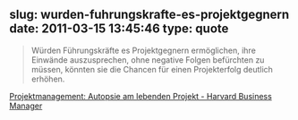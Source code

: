 slug: wurden-fuhrungskrafte-es-projektgegnern
date: 2011-03-15 13:45:46
type: quote
---

> Würden Führungskräfte es Projektgegnern ermöglichen, ihre Einwände auszusprechen, ohne negative Folgen befürchten zu müssen, könnten sie die Chancen für einen Projekterfolg deutlich erhöhen.

[Projektmanagement: Autopsie am lebenden Projekt - Harvard Business Manager](http://www.harvardbusinessmanager.de/heft/artikel/a-626955.html)
